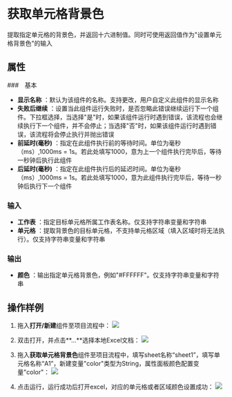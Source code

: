 # 获取单元格背景色

提取指定单元格的背景色，并返回十六进制值。同时可使用返回值作为&quot;设置单元格背景色&quot;的输入

## 属性

###　基本
- **显示名称** ：默认为该组件的名称。支持更改，用户自定义此组件的显示名称
- **失败后继续** ：设置当此组件运行失败时，是否忽略此错误继续运行下一个组件。下拉框选择，当选择"是"时，如果该组件运行时遇到错误，该流程也会继续执行下一个组件，并不会停止；当选择"否"时，如果该组件运行时遇到错误，该流程将会停止执行并抛出错误
- **前延时(毫秒)** ：指定在此组件执行前的等待时间。单位为毫秒（ms）,1000ms = 1s。若此处填写1000，意为上一个组件执行完毕后，等待一秒钟后执行此组件
- **后延时(毫秒)** ：指定在此组件执行后的延迟时间。单位为毫秒（ms）,1000ms = 1s。若此处填写1000，意为此组件执行完毕后，等待一秒钟后执行下一个组件


### 输入

- **工作表** ：指定目标单元格所属工作表名称。仅支持字符串变量和字符串
- **单元格** ：提取背景色的目标单元格，不支持单元格区域（填入区域时将无法执行）。仅支持字符串变量和字符串

### 输出

- **颜色** ：输出指定单元格背景色，例如"#FFFFFF"。仅支持字符串变量和字符串

## 操作样例

1. 拖入**打开/新建**组件至项目流程中：
![](https://docimages.blob.core.chinacloudapi.cn/images/Activities/OpenExcel1.png)

2. 双击打开，并点击**...**选择本地Excel文档：
![](https://docimages.blob.core.chinacloudapi.cn/images/Activities/OpenExcel2.png)

3. 拖入**获取单元格背景色**组件至项目流程中，填写sheet名称“sheet1”，填写单元格名称“A1”，新建变量"color"类型为String，属性面板颜色配置变量"color"：
![](https://docimages.blob.core.chinacloudapi.cn/images/Activities/GetCellBackColor1.png)

4. 点击运行，运行成功后打开excel，对应的单元格或者区域颜色设置成功：
![](https://docimages.blob.core.chinacloudapi.cn/images/Activities/GetCellBackColor2.png)
